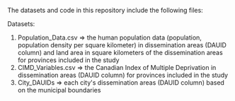 The datasets and code in this repository include the following files:

Datasets:
1. Population_Data.csv => the human population data (population, population density per square kilometer) in dissemination areas (DAUID column) and land area in square kilometers of the dissemination areas for provinces included in the study
2. CIMD_Variables.csv => the Canadian Index of Multiple Deprivation in dissemination areas (DAUID column) for provinces included in the study
3. City_DAUIDs => each city's dissemination areas (DAUID column) based on the municipal boundaries
